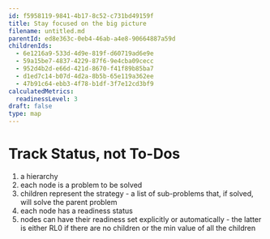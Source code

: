 ```yaml
---
id: f5958119-9841-4b17-8c52-c731bd49159f
title: Stay focused on the big picture
filename: untitled.md
parentId: ed8e363c-0eb4-46ab-a4e8-90664887a59d
childrenIds:
  - 6e1216a9-533d-4d9e-819f-d60719ad6e9e
  - 59a15be7-4837-4229-87f6-9e4cba09cecc
  - 952d4b2d-e66d-421d-8670-f41f89b85ba7
  - d1ed7c14-b07d-4d2a-8b5b-65e119a362ee
  - 47b91c64-ebb3-4f78-b1df-3f7e12cd3bf9
calculatedMetrics:
  readinessLevel: 3
draft: false
type: map
---
```

# Track Status, not To-Dos

1. a hierarchy
2. each node is a problem to be solved
3. children represent the strategy - a list of sub-problems that, if solved, will solve the parent problem
4. each node has a readiness status
5. nodes can have their readiness set explicitly or automatically - the latter is either RL0 if there are no children or the min value of all the children